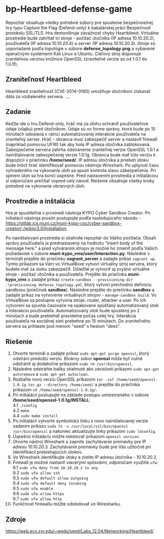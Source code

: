 # bp-Heartbleed-defense-game
Repozitár obsahuje všetky potrebné súbory pre spustenie bezpečnostnej hry typu Capture the Flag (Defend-only) k bakalárskej práci Bezpečnosť protokolu SSL/TLS. Hra demonštruje závažnosť chyby Heartbleed. Virtuálne prostredie bude zahŕňať tri stroje - počítač útočníka (IP adresa 10.10.20.2), používateľa (IP adresa 10.10.20.4) a server (IP adresa 10.10.20.3). Stroje sú usporiadané podľa topológie v súbore **defense_topology.png** a vybavené operačnými systémemi Kali Linux a Ubuntu. Cieľový stroj disponuje zraniteľnou verziou knižnice OpenSSL (zraniteľné verzie sú od 1.0.1 do 1.0.1f).
## Zraniteľnosť Heartbleed 
Heartbleed zraniteľnosť (CVE-2014-0160) umožňuje útočníkovi získavať dáta zo vzdialeného servera.
....
## Zadanie
Keďže ide o hru Defend-only, hráč má za úlohu ochrániť používateľove údaje (vlajku) pred útočníkom. Údaje sú vo forme správy, ktorá bude po 15 minútach odoslaná v rámci automatizovanej interakcie používateľa na zraniteľný server. Hráč - obranca musí zabezpečiť server a nastaviť firewall (napríklad pomocou UFW) tak aby bola IP adresa útočníka zablokovaná. Zabezpečenie servera zahŕňa odstránenie zranteľnej verzie OpenSSL 1.0.1 a nainštalovanie zabezpečenej verzie 1.0.1g. Obranca bude mať túto verziu k dispozícii v priečinku **/home/seed/**. IP adresu útočníka a priebeh útoku bude môcť hráč identifikovať pomocou nástroja Wireshark. Po uplynutí času vyhradeného na vykonanie úloh sa spustí kontrola stavu zabezpečenia. Pri splnení úloh sa hra končí úspešne. Pred nastavením prostredia a inštaláciou si odporúčam prečítať vopred celý návod. Riešenie obsahuje všetky kroky potrebné na vykonanie obranných úloh.

## Prostredie a inštalácia
Hra je spustiteľná v prostredí nástroja KYPO Cyber Sandbox Creator. Pri inštalácii nástroja prosím postupujte podľa nasledujúceho návodu -  https://gitlab.ics.muni.cz/muni-kypo-csc/cyber-sandbox-creator/-/wikis/3.0/Installation. 

Po nainštalovaní prostredia si stiahnite repozitár do Vášho počítača. Obsah správy používateľa je prednastavený na hodnotu "Insert body of the message here." a pred vytváraním strojov je možné ho zmeniť podľa Vašich požiadaviek v súbore **muni-kypo_vms/user/interaction.py**. Následne v termináli prejdite do priečinku **vagrant_server** a zadajte príkaz `vagrant up`. Týmto príkazom sa Vám vo VirtualBoxe vytvorí virtuálny stroj servera, ktorý budete mať za úlohu zabezpečiť. Dôležité je vytvoriť aj zvyšné virtuálne stroje - počítač útočníka a používateľa. Prejdite do priečinka **muni-kypo_vms** a zadajte príkaz `create-sandbox --provisioning-dir .\provisioning defense_topology.yml`, ktorý vytvorí prechodnú definíciu sandboxu (priečinok **sandbox**). Následne prejdite do priečinku **sandbox** a zadajte príkaz na vytvorenie virtuálnych strojov - `manage-sandbox build`. Vo VirtualBoxe sa postupne vytvoria stroje: router, attacker a user. Po ich vytvorení sa spustia časovače na opakovane spúšťaný automatizovaný útok a interakciu používateľa. Automatizovaný útok bude spustený po 2 minútach a bude prebiehať pravidelne počas celej hry. Interakcia používateľa na sociálnej sieti prebehne po 15 minútach. Do zraniteľného servera sa príhlaste pod menom "seed" s heslom "dees". 

## Riešenie 
1. Otvorte terminál a zadajte príkaz `sudo apt-get purge openssl`, ktorý odstráni predošlú verziu. Binárny súbor **openssl** môže byť nutné odstrániť aj dodatočne príkazom `sudo rm /usr/bin/openssl`.
2. Následne odstráňte balíky stiahnuté ako závislosti príkazmi `sudo apt-get autoremove` a `sudo apt-get autoclean`.
3. Rozbaľte novú verziu OpenSSL príkazom `tar -zxf /home/seed/openssl-1.0.1g.tar.gz --directory /home/seed/` a prejdite do priečinka príkazom `cd /home/seed/openssl-1.0.1g/`.
4. Pri inštalácii postupujte na základe postupu umiestneného v súbore **/home/seed/openssl-1.0.1g/INSTALL**:\
  4.1 `./config`\
  4.2 `make`\
  4.4 `sudo make install`
5. Po inštalácii vytvorte symbolickú linku z novo nainštalovanej verzie zadaním príkazu `sudo ln -s /usr/local/ssl/bin/openssl /usr/bin/openssl` a nakoniec aktualizujte linky príkazom `sudo ldconfig`.
6. Úspešnú inštaláciu môžte otestovať príkazom `openssl version`. 
7. Otvorte nástroj Wireshark a zapnite zachytávanie premávky pre IP adresu 10.10.20.3. Zachytávanie premávky bude pre Vás užitočné pri identifikácii prebiehajúcich útokov.
8. Vo Wireshark identifikujte útoky a zistite IP adresu útočníka - 10.10.20.2. 
9. Firewall je možné nastaviť viacerými spôsobmi, odporúčam využitie `ufw`:\
  9.1 `sudo ufw deny from 10.10.20.2 to any`\
  9.2 `sudo ufw allow ssh`\
  9.3 `sudo ufw default allow outgoing`\
  9.4 `sudo ufw default deny incoming `\
  9.5 `sudo ufw enable `\
  9.6 `sudo ufw allow https `\
  9.7 `sudo ufw allow http`
10. Funkčnosť firewallu môžte odsledovať vo Wiresharku. 

## Zdroje
https://web.ecs.syr.edu/~wedu/seed/Labs_12.04/Networking/Heartbleed/
